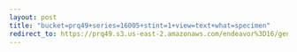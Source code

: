 ```yaml
---
layout: post
title: "bucket=prq49+series=16005+stint=1+view=text+what=specimen"
redirect_to: https://prq49.s3.us-east-2.amazonaws.com/endeavor%3D16/genomes/stage%3D0%2Bwhat%3Dgenerated/stint%3D1/series%3D16005/a%3Dgenome%2Bcriteria%3Dabundance%2Bmorph%3Dwildtype%2Bproc%3D0%2Bseries%3D16005%2Bstint%3D1%2Bthread%3D0%2Bvariation%3Dmaster%2Bext%3D.json.gz
---
```

